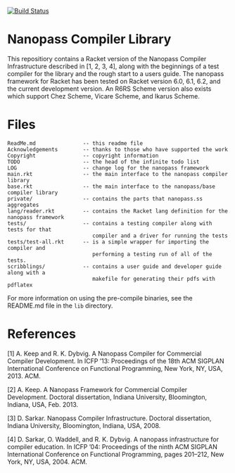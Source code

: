 [![Build Status](https://travis-ci.org/nanopass/nanopass-framework-racket.svg?branch=master)](https://travis-ci.org/nanopass/nanopass-framework-racket)

Nanopass Compiler Library
==========================

This repositiory contains a Racket version of the Nanopass Compiler
Infrastructure described in \[1, 2, 3, 4\], along with the beginnings of a test
compiler for the library and the rough start to a users guide.  The nanopass
framework for Racket has been tested on Racket version 6.0, 6.1, 6.2, and the
current development version.  An R6RS Scheme version also exists which support
Chez Scheme, Vicare Scheme, and Ikarus Scheme.

Files
======



    ReadMe.md               -- this readme file
    Acknowledgements        -- thanks to those who have supported the work
    Copyright               -- copyright information
    TODO                    -- the head of the infinite todo list
    LOG                     -- change log for the nanopass framework
    main.rkt                -- the main interface to the nanopass compiler library
    base.rkt                -- the main interface to the nanopass/base compiler library
    private/                -- contains the parts that nanopass.ss aggregates
    lang/reader.rkt         -- contains the Racket lang definition for the nanopass framework
    tests/                  -- contains a testing compiler along with tests for that
                               compiler and a driver for running the tests
    tests/test-all.rkt      -- is a simple wrapper for importing the compiler and
                               performing a testing run of all of the tests.
    scribblings/            -- contains a user guide and developer guide along with a
                               makefile for generating their pdfs with pdflatex

For more information on using the pre-compile binaries, see the README.md file
in the `lib` directory.

References
===========

[1] A. Keep and R. K. Dybvig. A Nanopass Compiler for Commercial Compiler
    Development. In ICFP ’13: Proceedings of the 18th ACM SIGPLAN International
    Conference on Functional Programming, New York, NY, USA, 2013. ACM.

[2] A. Keep. A Nanopass Framework for Commercial Compiler Development.
    Doctoral dissertation, Indiana University,
    Bloomington, Indiana, USA, Feb. 2013.

[3] D. Sarkar. Nanopass Compiler Infrastructure. 
    Doctoral dissertation, Indiana University, 
    Bloomington, Indiana, USA, 2008.

[4] D. Sarkar, O. Waddell, and R. K. Dybvig. A nanopass infrastructure for 
    compiler education. In ICFP ’04: Proceedings of the ninth ACM SIGPLAN 
    International Conference on Functional Programming, pages 201–212, 
    New York, NY, USA, 2004. ACM.
